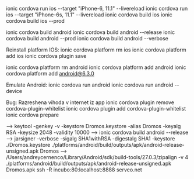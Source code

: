 ionic cordova run ios --target "iPhone-6, 11.1" --livereload
ionic cordova run ios --target "iPhone-6s, 11.1" --livereload
ionic cordova build ios
ionic cordova build ios --prod

ionic cordova build android
ionic cordova build android --release
ionic cordova build android --prod
ionic cordova build android --verbose

Reinstall platform IOS:
 ionic cordova platform rm ios
 ionic cordova platform add ios
 ionic cordova plugin save

ionic cordova platform rm android
ionic cordova platform add android
ionic cordova platform add android@6.3.0

Emulate Android:
ionic cordova run android
ionic cordova run android --device

 Bug: Razreshena vihoda v internet iz app 
ionic cordova plugin remove cordova-plugin-whitelist
ionic cordova plugin add cordova-plugin-whitelist
ionic cordova prepare

--> keytool -genkey -v -keystore Dromos.keystore -alias Dromos -keyalg RSA -keysize 2048 -validity 10000
--> ionic cordova build android --release
--> jarsigner -verbose -sigalg SHA1withRSA -digestalg SHA1 -keystore ./Dromos.keystore ./platforms/android/build/outputs/apk/android-release-unsigned.apk Dromos
--> /Users/andreycernenco/Library/Android/sdk/build-tools/27.0.3/zipalign -v 4 ./platforms/android/build/outputs/apk/android-release-unsigned.apk Dromos.apk
ssh -R incubo:80:localhost:8888 serveo.net
